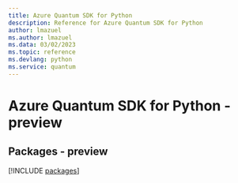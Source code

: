 ```yaml
---
title: Azure Quantum SDK for Python
description: Reference for Azure Quantum SDK for Python
author: lmazuel
ms.author: lmazuel
ms.data: 03/02/2023
ms.topic: reference
ms.devlang: python
ms.service: quantum
---
```

# Azure Quantum SDK for Python - preview
## Packages - preview
[!INCLUDE [packages](quantum-index.md)]